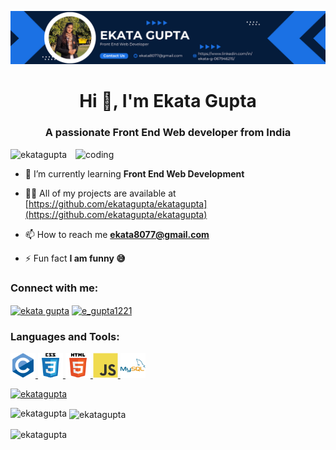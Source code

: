 ![logo](https://github.com/ekatagupta/ekatagupta/blob/main/Blue%20White%20Modern%20Professional%20Business%20Development%20LinkedIn%20Banner.png)
<h1 align="center">Hi 👋, I'm Ekata Gupta</h1>
<h3 align="center">A passionate Front End Web developer from India</h3>

<img align="right" alt="coding" width="400" src="https://camo.githubusercontent.com/f8561052d5519d5b219d3d02cdf56d0969d2cdab435e6739ba6b7cb26866f5fe/68747470733a2f2f6d69722d73332d63646e2d63662e626568616e63652e6e65742f70726f6a6563745f6d6f64756c65732f646973702f3630313031343131363737303437352e363036386265666634363430612e676966">

<p align="left"> <img src="https://komarev.com/ghpvc/?username=ekatagupta&label=Profile%20views&color=0e75b6&style=flat" alt="ekatagupta" /> </p>

- 🌱 I’m currently learning **Front End Web Development**

- 👨‍💻 All of my projects are available at [https://github.com/ekatagupta/ekatagupta](https://github.com/ekatagupta/ekatagupta)

- 📫 How to reach me **ekata8077@gmail.com**

- ⚡ Fun fact **I am funny 😅**

<h3 align="left">Connect with me:</h3>
<p align="left">
<a href="https://www.linkedin.com/in/ekata-g-067946215/" target="blank"><img align="center" src="https://raw.githubusercontent.com/rahuldkjain/github-profile-readme-generator/master/src/images/icons/Social/linked-in-alt.svg" alt="ekata gupta" height="30" width="40" /></a>
<a href="https://instagram.com/e_gupta1221" target="blank"><img align="center" src="https://raw.githubusercontent.com/rahuldkjain/github-profile-readme-generator/master/src/images/icons/Social/instagram.svg" alt="e_gupta1221" height="30" width="40" /></a>
</p>

<h3 align="left">Languages and Tools:</h3>
<p align="left"> <a href="https://www.cprogramming.com/" target="_blank" rel="noreferrer"> <img src="https://raw.githubusercontent.com/devicons/devicon/master/icons/c/c-original.svg" alt="c" width="40" height="40"/> </a> <a href="https://www.w3schools.com/css/" target="_blank" rel="noreferrer"> <img src="https://raw.githubusercontent.com/devicons/devicon/master/icons/css3/css3-original-wordmark.svg" alt="css3" width="40" height="40"/> </a> <a href="https://www.w3.org/html/" target="_blank" rel="noreferrer"> <img src="https://raw.githubusercontent.com/devicons/devicon/master/icons/html5/html5-original-wordmark.svg" alt="html5" width="40" height="40"/> </a> <a href="https://developer.mozilla.org/en-US/docs/Web/JavaScript" target="_blank" rel="noreferrer"> <img src="https://raw.githubusercontent.com/devicons/devicon/master/icons/javascript/javascript-original.svg" alt="javascript" width="40" height="40"/> </a> <a href="https://www.mysql.com/" target="_blank" rel="noreferrer"> <img src="https://raw.githubusercontent.com/devicons/devicon/master/icons/mysql/mysql-original-wordmark.svg" alt="mysql" width="40" height="40"/> </a> </p>

<p align="left"> <a href="https://github.com/ryo-ma/github-profile-trophy"><img src="https://github-profile-trophy.vercel.app/?username=ekatagupta" alt="ekatagupta" /></a> </p>

<p><img align="left" src="https://github-readme-stats.vercel.app/api/top-langs?username=ekatagupta&show_icons=true&locale=en&layout=compact" alt="ekatagupta" /></p>

<p>&nbsp;<img align="center" src="https://github-readme-stats.vercel.app/api?username=ekatagupta&show_icons=true&locale=en" alt="ekatagupta" /></p>

<p><img align="center" src="https://github-readme-streak-stats.herokuapp.com/?user=ekatagupta&" alt="ekatagupta" /></p>
